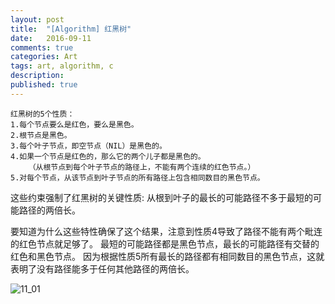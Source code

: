 ```yaml
---
layout: post
title:  "[Algorithm] 红黑树"
date:   2016-09-11
comments: true
categories: Art
tags: art, algorithm, c
description:
published: true
---
```

 
```
红黑树的5个性质：
1.每个节点要么是红色，要么是黑色。
2.根节点是黑色。
3.每个叶子节点，即空节点（NIL）是黑色的。
4.如果一个节点是红色的，那么它的两个儿子都是黑色的。
    （从根节点到每个叶子节点的路径上，不能有两个连续的红色节点。）
5.对每个节点，从该节点到叶子节点的所有路径上包含相同数目的黑色节点。
```

这些约束强制了红黑树的关键性质: 从根到叶子的最长的可能路径不多于最短的可能路径的两倍长。

要知道为什么这些特性确保了这个结果，注意到性质4导致了路径不能有两个毗连的红色节点就足够了。
最短的可能路径都是黑色节点，最长的可能路径有交替的红色和黑色节点。
因为根据性质5所有最长的路径都有相同数目的黑色节点，这就表明了没有路径能多于任何其他路径的两倍长。



<img src="{{ site.url }}/images/201609/11_01.png" alt="11_01" />


















